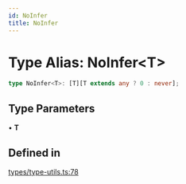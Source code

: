 ```yaml
---
id: NoInfer
title: NoInfer
---
```


# Type Alias: NoInfer\<T\>

```ts
type NoInfer<T>: [T][T extends any ? 0 : never];
```

## Type Parameters

• **T**

## Defined in

[types/type-utils.ts:78](https://github.com/TanStack/table/blob/b1e6b79157b0debc7222660572b06c8b857f4605/packages/table-core/src/types/type-utils.ts#L78)
